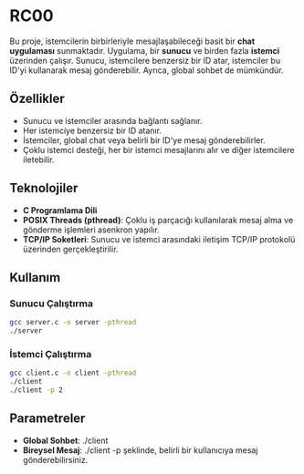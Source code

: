 # RC00

Bu proje, istemcilerin birbirleriyle mesajlaşabileceği basit bir **chat uygulaması** sunmaktadır. Uygulama, bir **sunucu** ve birden fazla **istemci** üzerinden çalışır. Sunucu, istemcilere benzersiz bir ID atar, istemciler bu ID'yi kullanarak mesaj gönderebilir. Ayrıca, global sohbet de mümkündür.

## Özellikler
- Sunucu ve istemciler arasında bağlantı sağlanır.
- Her istemciye benzersiz bir ID atanır.
- İstemciler, global chat veya belirli bir ID'ye mesaj gönderebilirler.
- Çoklu istemci desteği, her bir istemci mesajlarını alır ve diğer istemcilere iletebilir.

## Teknolojiler
- **C Programlama Dili**
- **POSIX Threads (pthread)**: Çoklu iş parçacığı kullanılarak mesaj alma ve gönderme işlemleri asenkron yapılır.
- **TCP/IP Soketleri**: Sunucu ve istemci arasındaki iletişim TCP/IP protokolü üzerinden gerçekleştirilir.

## Kullanım

### Sunucu Çalıştırma
```bash
gcc server.c -o server -pthread
./server
```
### İstemci Çalıştırma
```bash
gcc client.c -o client -pthread
./client
./client -p 2
```

## Parametreler
- **Global Sohbet**: ./client
- **Bireysel Mesaj**: ./client -p <ID> şeklinde, belirli bir kullanıcıya mesaj gönderebilirsiniz.


